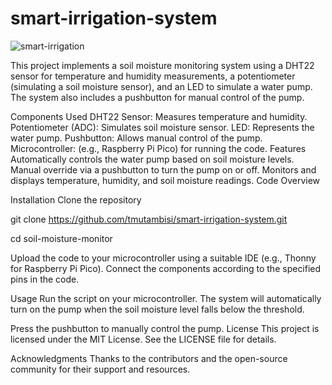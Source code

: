 # smart-irrigation-system
![smart-irrigation](https://github.com/user-attachments/assets/8490af65-6d58-4b81-87e6-97da59144025)

This project implements a soil moisture monitoring system using a DHT22 sensor for temperature and humidity measurements, a potentiometer (simulating a soil moisture sensor), and an LED to simulate a water pump. The system also includes a pushbutton for manual control of the pump.

Components Used
DHT22 Sensor: Measures temperature and humidity.
Potentiometer (ADC): Simulates soil moisture sensor.
LED: Represents the water pump.
Pushbutton: Allows manual control of the pump.
Microcontroller: (e.g., Raspberry Pi Pico) for running the code.
Features
Automatically controls the water pump based on soil moisture levels.
Manual override via a pushbutton to turn the pump on or off.
Monitors and displays temperature, humidity, and soil moisture readings.
Code Overview

Installation
Clone the repository

git clone https://github.com/tmutambisi/smart-irrigation-system.git

cd soil-moisture-monitor

Upload the code to your microcontroller using a suitable IDE (e.g., Thonny for Raspberry Pi Pico).
Connect the components according to the specified pins in the code.

Usage
Run the script on your microcontroller.
The system will automatically turn on the pump when the soil moisture level falls below the threshold.


Press the pushbutton to manually control the pump.
License
This project is licensed under the MIT License. See the LICENSE file for details.

Acknowledgments
Thanks to the contributors and the open-source community for their support and resources.
